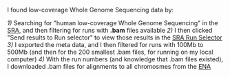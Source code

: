 I found low-coverage Whole Genome Sequencing data by:

*1)* Searching for "human low-coverage Whole Genome Sequencing" in the [SRA](https://www.ncbi.nlm.nih.gov/sra/?term=human+low-coverage+whole+genome+sequencing), and then filtering for runs with **.bam** files available
*2)* I then clicked "Send results to Run selector" to view those results in the [SRA Run Selector](https://www.ncbi.nlm.nih.gov/Traces/study/?)
*3)* I exported the meta data, and I then filtered for runs with 100Mb to 500Mb (and then for the 200 smallest .bam files, for running on my local computer)
*4)* With the run numbers (and knowledge that .bam files existed), I downloaded .bam files for alignments to all chromosmes from the [ENA](https://www.ebi.ac.uk/ena)
